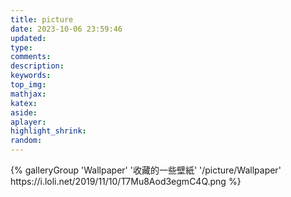 ```yaml
---
title: picture
date: 2023-10-06 23:59:46
updated:
type:
comments:
description:
keywords:
top_img:
mathjax:
katex:
aside:
aplayer:
highlight_shrink:
random:
---
```


<div class="gallery-group-main">
{% galleryGroup 'Wallpaper' '收藏的一些壁紙' '/picture/Wallpaper' https://i.loli.net/2019/11/10/T7Mu8Aod3egmC4Q.png %}
</div>


